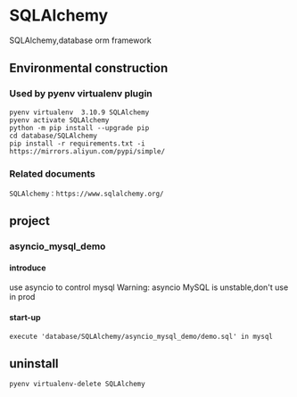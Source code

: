 # SQLAlchemy

SQLAlchemy,database orm framework

## Environmental construction

### Used by pyenv virtualenv plugin

    pyenv virtualenv  3.10.9 SQLAlchemy
    pyenv activate SQLAlchemy
    python -m pip install --upgrade pip
    cd database/SQLAlchemy
    pip install -r requirements.txt -i https://mirrors.aliyun.com/pypi/simple/

### Related documents

    SQLAlchemy：https://www.sqlalchemy.org/

## project

### asyncio_mysql_demo

#### introduce

use asyncio to control mysql
Warning: asyncio MySQL is unstable,don't use in prod

#### start-up
    execute 'database/SQLAlchemy/asyncio_mysql_demo/demo.sql' in mysql

## uninstall

    pyenv virtualenv-delete SQLAlchemy
